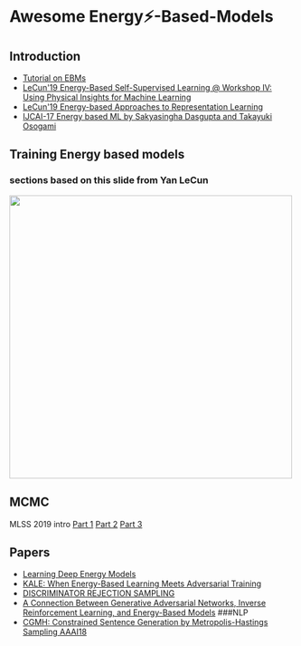 # Awesome Energy:zap:-Based-Models 

## Introduction
- [Tutorial on EBMs](http://yann.lecun.com/exdb/publis/pdf/lecun-06.pdf)
- [LeCun'19 Energy-Based Self-Supervised Learning @ Workshop IV: Using Physical Insights for Machine Learning](https://youtu.be/A7AnCvYDQrU)
- [LeCun'19 Energy-based Approaches to Representation Learning](https://youtu.be/m17B-cXcZFI)
- [IJCAI-17 Energy based ML by Sakyasingha Dasgupta and Takayuki Osogami](https://researcher.watson.ibm.com/researcher/view_group.php?id=7834)

## Training Energy based models 
### sections based on this slide from Yan LeCun
<img src="https://i.imgur.com/F06heDJ.png" width=500>


## MCMC 
MLSS 2019 intro
[Part 1](https://youtube.videoken.com/embed/UzcLe-kpMDQ)
[Part 2](https://youtube.videoken.com/embed/drCwg49Ba_U)
[Part 3](https://youtube.videoken.com/embed/HXpzydhvytE)

## Papers
- [Learning Deep Energy Models](https://icml.cc/2011/papers/557_icmlpaper.pdf)
- [KALE: When Energy-Based Learning Meets Adversarial Training](https://arxiv.org/pdf/2003.05033.pdf)
- [DISCRIMINATOR REJECTION SAMPLING](https://arxiv.org/abs/1810.06758)
- [A Connection Between Generative Adversarial Networks, Inverse Reinforcement Learning, and Energy-Based Models](https://arxiv.org/pdf/1611.03852.pdf?source=post_page)
###NLP
- [CGMH: Constrained Sentence Generation by Metropolis-Hastings Sampling AAAI18](https://arxiv.org/pdf/1811.10996.pdf)
